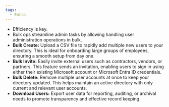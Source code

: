 ```yaml
---
tags:
  - Entra
---
```

- Efficiency is key. 
- Bulk ops streamline admin tasks by allowing handling user administration operations in bulk.
- **Bulk Create:** Upload a CSV file to rapidly add multiple new users to your directory. This is ideal for onboarding large groups of employees, ensuring a smooth setup from day one.
- **Bulk Invite:** Easily invite external users such as contractors, vendors, or partners. This feature sends an invitation, enabling users to sign in using either their existing Microsoft account or Microsoft Entra ID credentials.
- **Bulk Delete:** Remove multiple user accounts at once to keep your directory updated. This helps maintain an active directory with only current and relevant user accounts.
- **Download Users:** Export user data for reporting, auditing, or archival needs to promote transparency and effective record keeping.